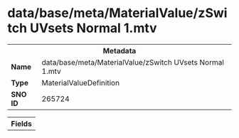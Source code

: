<h1>data/base/meta/MaterialValue/zSwitch UVsets Normal 1.mtv</h1><table><tr><th colspan="100%">Metadata</th></tr><tr><td><b>Name</b></td><td>data/base/meta/MaterialValue/zSwitch UVsets Normal 1.mtv</td></tr><tr><td><b>Type</b></td><td>MaterialValueDefinition</td></tr><tr><td><b>SNO ID</b></td><td>265724</td></tr></table>

<table><tr><th colspan="100%">Fields</th></tr></table>

